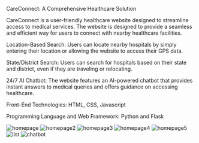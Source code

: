 CareConnect: A Comprehensive Healthcare Solution

CareConnect is a user-friendly healthcare website designed to streamline access to medical services. 
The website is designed to provide a seamless and efficient way for users to connect with nearby healthcare facilities.

Location-Based Search:
Users can locate nearby hospitals by simply entering their location or allowing the website to access their GPS data.

State/District Search:
Users can search for hospitals based on their state and district, even if they are traveling or relocating.

24/7 AI Chatbot:
The website features an AI-powered chatbot that provides instant answers to medical queries and offers guidance on accessing 
healthcare.

Front-End Technologies:
HTML, CSS, Javascript

Programming Language and Web Framework:
Python and Flask

![homepage](https://github.com/user-attachments/assets/1c5b262d-3289-4cd6-8529-925d4ddde901)
![homepage2](https://github.com/user-attachments/assets/76550882-fec3-4227-a236-7fae04ef9d53)
![homepage3](https://github.com/user-attachments/assets/588921b4-55b3-4762-8b0d-bf658e2b767e)
![homepage4](https://github.com/user-attachments/assets/6964b48c-272b-4c28-a003-eae0019c2ccf)
![homepage5](https://github.com/user-attachments/assets/aebf71df-daf7-40d3-8563-e33112d7772e)
![list](https://github.com/user-attachments/assets/6f71c84f-e496-4d9b-88eb-6d45383fb8ae)
![chatbot](https://github.com/user-attachments/assets/d47bb549-df0c-4772-b33b-18873df7dcf5)
